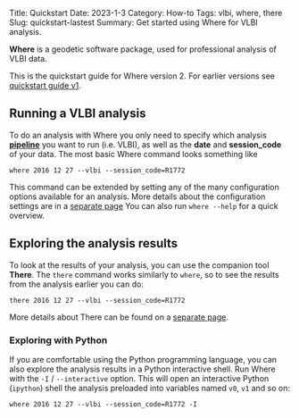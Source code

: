 Title: Quickstart
Date: 2023-1-3
Category: How-to
Tags: vlbi, where, there
Slug: quickstart-lastest
Summary: Get started using Where for VLBI analysis.

**Where** is a geodetic software package, used for professional analysis of VLBI data.

This is the quickstart guide for Where version 2. For earlier versions see [quickstart guide v1]({filename}20180605_quickstart_v1.md).

## Running a VLBI analysis

To do an analysis with Where you only need to specify which analysis
[**pipeline**]({filename}20180604_about.md#pipeline) you want to run
(i.e. VLBI), as well as the **date** and **session_code** of your data. The most
basic Where command looks something like

    where 2016 12 27 --vlbi --session_code=R1772

This command can be extended by setting any of the many configuration options
available for an analysis. More details about the configuration settings are in
a [separate page]({filename}20180605_where.md#configuration) You can also run
`where --help` for a quick overview.



## Exploring the analysis results

To look at the results of your analysis, you can use the companion tool
**There**.  The `there` command works similarly to `where`, so to see the
results from the analysis earlier you can do:

    there 2016 12 27 --vlbi --session_code=R1772

More details about There can be found on a
[separate page]({filename}20180605_there.md).


### Exploring with Python

If you are comfortable using the Python programming language, you can also
explore the analysis results in a Python interactive shell. Run Where with the
`-I` / `--interactive` option. This will open an interactive Python (`ipython`)
shell the analysis preloaded into variables named `v0`, `v1` and so on:

    where 2016 12 27 --vlbi --session_code=R1772 -I
